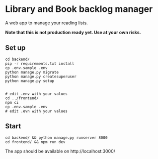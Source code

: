 # Library and Book backlog manager

A web app to manage your reading lists.

**Note that this is not production ready yet. Use at your own risks.**

## Set up

```shell script
cd backend/
pip -r requirements.txt install
cp .env.sample .env
python manage.py migrate
python manage.py createsuperuser
python manage.py setup


# edit .env with your values
cd ../frontend/
npm ci
cp .env.sample .env
# edit .evn with your values
```

## Start

```shell script
cd backend/ && python manage.py runserver 8000
cd frontend/ && npm run dev
```

The app should be available on http://localhost:3000/